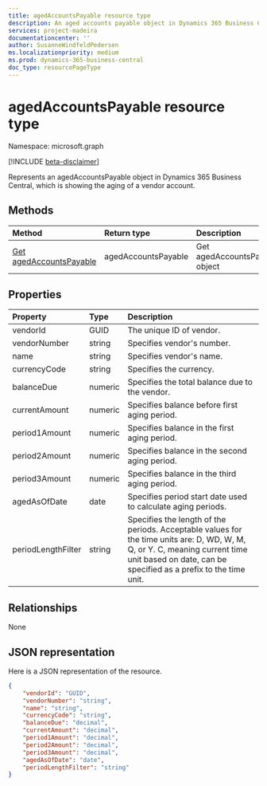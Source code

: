 ```yaml
---
title: agedAccountsPayable resource type
description: An aged accounts payable object in Dynamics 365 Business Central.
services: project-madeira
documentationcenter: ''
author: SusanneWindfeldPedersen
ms.localizationpriority: medium
ms.prod: dynamics-365-business-central
doc_type: resourcePageType
---
```


# agedAccountsPayable resource type

Namespace: microsoft.graph

[!INCLUDE [beta-disclaimer](../../includes/beta-disclaimer.md)]

Represents an agedAccountsPayable object in Dynamics 365 Business Central, which is showing the aging of a vendor account.

## Methods

| Method                                                                | Return type         | Description                    |
| :-------------------------------------------------------------------- | :------------------ | :----------------------------- |
| [Get agedAccountsPayable](../api/dynamics-agedaccountspayable-get.md) | agedAccountsPayable | Get agedAccountsPayable object |

## Properties

| Property           | Type    | Description                                                                                                                                                                                     |
| :----------------- | :------ | :---------------------------------------------------------------------------------------------------------------------------------------------------------------------------------------------- |
| vendorId           | GUID    | The unique ID of vendor.                                                                                                                                                                        |
| vendorNumber       | string  | Specifies vendor's number.                                                                                                                                                                      |
| name               | string  | Specifies vendor's name.                                                                                                                                                                        |
| currencyCode       | string  | Specifies the currency.                                                                                                                                                                         |
| balanceDue         | numeric | Specifies the total balance due to the vendor.                                                                                                                                                  |
| currentAmount      | numeric | Specifies balance before first aging period.                                                                                                                                                    |
| period1Amount      | numeric | Specifies balance in the first aging period.                                                                                                                                                    |
| period2Amount      | numeric | Specifies balance in the second aging period.                                                                                                                                                   |
| period3Amount      | numeric | Specifies balance in the third aging period.                                                                                                                                                    |
| agedAsOfDate       | date    | Specifies period start date used to calculate aging periods.                                                                                                                                    |
| periodLengthFilter | string  | Specifies the length of the periods. Acceptable values for the time units are: D, WD, W, M, Q, or Y. C, meaning current time unit based on date, can be specified as a prefix to the time unit. |

## Relationships

None

## JSON representation

Here is a JSON representation of the resource.

```json
{
    "vendorId": "GUID",
    "vendorNumber": "string",
    "name": "string",
    "currencyCode": "string",
    "balanceDue": "decimal",
    "currentAmount": "decimal",
    "period1Amount": "decimal",
    "period2Amount": "decimal",
    "period3Amount": "decimal",
    "agedAsOfDate": "date",
    "periodLengthFilter": "string"
}

```
